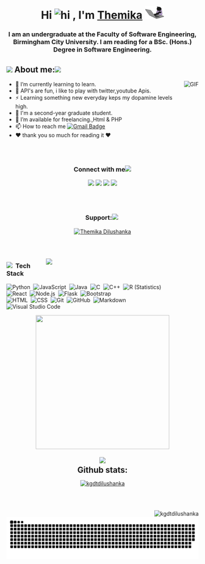 
<h1 align="center">Hi  <img src="https://user-images.githubusercontent.com/1303154/88677602-1635ba80-d120-11ea-84d8-d263ba5fc3c0.gif" width="28px" alt="hi">
, I'm <a href="https://100rabhcsmc.github.io/Me.io/" target="blank">
Themika</a> <img alt="dev_cat" src="https://raw.githubusercontent.com/dev-akshat/archive/main/images/gifs/others/dev_cat.gif" width="50"> </h1>
<h3 align="center">I am an undergraduate at the Faculty of Software Engineering, Birmingham City University.
I am reading for a BSc. (Hons.) Degree in Software Engineering.</h3>





## <picture><img src = "https://github.com/7oSkaaa/7oSkaaa/blob/main/Images/about_me.gif?raw=true" width = 40px></picture> About me:<img src="https://github.com/oHTGo/oHTGo/blob/main/images/github-stats.gif" height="30px">
<img align="right" alt="GIF" height="200px" src="https://media.giphy.com/media/Ah3zHH7hvsSB2/giphy.gif" />


- 🌱 I’m currently learning to learn.
- 🥅 API's are fun, i like to play with twitter,youtube Apis.
- ⚡ Learning something new everyday keps my dopamine levels high.
- 🎒 I'm a second-year graduate student.
- 🤝 I’m available for freelancing.,Html & PHP<a></a>
- 📫 How to reach me [![Gmail Badge](https://img.shields.io/badge/-Gmail-c14438?style=flat-square&logo=Gmail&logoColor=white&link=mailto:shuklaraghav321.com)](mailto:kgdthemikadilushanka@gmail.com)
- ❤️ thank you so much for reading it ❤️
<br/>
<br/>

<div align="center">
<h3 align="center" >Connect with me<img src="https://github.com/oHTGo/oHTGo/blob/main/images/handshake.gif" height="40px"></h3>


<a href="www.linkedin.com/in/themika-dilushanka-41100130a" target="_blank"><img src="https://user-images.githubusercontent.com/74038190/235294012-0a55e343-37ad-4b0f-924f-c8431d9d2483.gif" width="70"></a>
<a href="https://www.instagram.com/dilu_x_x?igsh=aHdwdTRqejFkYzZl" target="_blank"><img src="https://user-images.githubusercontent.com/74038190/235294013-a33e5c43-a01c-43f6-b44d-a406d8b4ab75.gif" width="70"></a>
<a href="https://www.facebook.com/themika.dilushanka.5?mibextid=ZbWKwL" target="_blank"><img src="https://user-images.githubusercontent.com/74038190/235294010-ec412ef5-e3da-4efa-b1d4-0ab4d4638755.gif" width="70"></a>
<a href="https://x.com/KGDTDilushanka" target="_blank"><img src="https://user-images.githubusercontent.com/74038190/235294011-b8074c31-9097-4a65-a594-4151b58743a8.gif" width="70"></a>
</div>

<br/>
<br/>
<div align="center">
<h3 align="center">Support:<img src="https://github.com/Anmol-Baranwal/Cool-GIFs-For-GitHub/assets/74038190/a2605358-6b87-44ab-87fb-20dcdc5f9ef2" width="40">&nbsp;</h2>
</h3>
<p><a href="https://www.buymeacoffee.com/themikadilushanka"> <img align="center" src="https://cdn.buymeacoffee.com/buttons/v2/default-yellow.png" height="50" width="210" alt="Themika Dilushanka" /></a></p><br><br>
</div>



<picture> <img align="right" src="https://github.com/7oSkaaa/7oSkaaa/blob/main/Images/Right_Side.gif?raw=true" width = 400px></picture>

###  <img src="https://media2.giphy.com/media/QssGEmpkyEOhBCb7e1/giphy.gif?cid=ecf05e47a0n3gi1bfqntqmob8g9aid1oyj2wr3ds3mg700bl&rid=giphy.gif" width ="25"> &nbsp;Tech Stack

![Python](https://img.shields.io/badge/-Python-05122A?style=flat&logo=python)&nbsp;
![JavaScript](https://img.shields.io/badge/-JavaScript-05122A?style=flat&logo=javascript)&nbsp;
![Java](https://img.shields.io/badge/-Java-05122A?style=flat&logo=Java&logoColor=FFA518)&nbsp;
![C](https://img.shields.io/badge/-C-05122A?style=flat&logo=C&logoColor=A8B9CC)&nbsp;
![C++](https://img.shields.io/badge/-C++-05122A?style=flat&logo=C%2B%2B&logoColor=00599C)&nbsp;
![R (Statistics)](https://img.shields.io/badge/-R-05122A?style=flat&logo=R&logoColor=276DC3)\
![React](https://img.shields.io/badge/-React-05122A?style=flat&logo=react)&nbsp;
![Node.js](https://img.shields.io/badge/-Node.js-05122A?style=flat&logo=node.js)&nbsp;
![Flask](https://img.shields.io/badge/-Flask-05122A?style=flat&logo=flask)&nbsp;
![Bootstrap](https://img.shields.io/badge/-Bootstrap-05122A?style=flat&logo=bootstrap&logoColor=563D7C)\
![HTML](https://img.shields.io/badge/-HTML-05122A?style=flat&logo=HTML5)&nbsp;
![CSS](https://img.shields.io/badge/-CSS-05122A?style=flat&logo=CSS3&logoColor=1572B6)&nbsp;
![Git](https://img.shields.io/badge/-Git-05122A?style=flat&logo=git)&nbsp;
![GitHub](https://img.shields.io/badge/-GitHub-05122A?style=flat&logo=github)&nbsp;
![Markdown](https://img.shields.io/badge/-Markdown-05122A?style=flat&logo=markdown)\
![Visual Studio Code](https://img.shields.io/badge/-Visual%20Studio%20Code-05122A?style=flat&logo=visual-studio-code&logoColor=007ACC)&nbsp;


<p align='center'>
<img src="https://media.giphy.com/media/QvpqTCiEcwtvx6wwJK/giphy.gif" width="350" height="350" frameBorder="0" class="giphy-embed" allowFullScreen></img></p>


<h2 align="center" style="margin: 5px 10px;"><img src="https://media.giphy.com/media/2Wg89Ea84IMmkxMngo/giphy.gif" height="30"> <br/>Github stats:</h2> 

<p align="center"> <a href="https://github.com/ryo-ma/github-profile-trophy"><img src="https://github-profile-trophy.vercel.app/?username=kgdtdilushanka" alt="kgdtdilushanka" /></a> </p>
<br/>
<br/>
<p><img align="right" src="https://github-readme-stats.vercel.app/api?username=kgdtdilushanka&show_icons=true&locale=en" alt="kgdtdilushanka" /></p>


<p align="center">
  <img  src="https://raw.githubusercontent.com/Elanza-48/Elanza-48/main/resources/img/github-contribution-grid-snake.svg"
    alt="example" />
</p>
